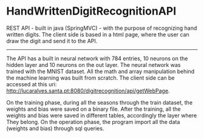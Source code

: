 # HandWrittenDigitRecognitionAPI
REST API - built in java (SpringMVC) - with the purpose of recognizing hand written digits. The client side is based in a html page, where the user can draw the digit and send it to the API.

----------------------------------------------------------------------------------------------------------------------------------------------------------------------

The API has a built in neural network with 784 entries, 10 neurons on the hidden layer and 10 neurons on the out layer. The neural network was trained with the MNIST dataset. All the math and array manipulation behind the machine learning was built from scratch. The client side can be accessed at this uri: http://lucaralves.santa.pt:8080/digitrecognition/api/getWebPage.

On the training phase, during all the seasons through the train dataset, the weights and bias were saved on a binary file. After the training, all the weights and bias were saved in different tables, accordingly the layer where They belong. On the operation phase, the program import all the data (weights and bias) through sql queries.
